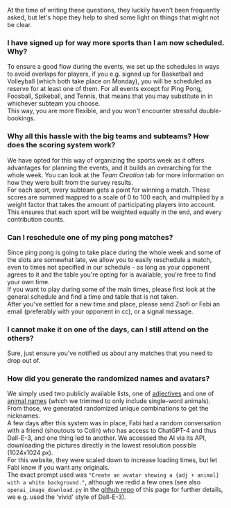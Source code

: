 At the time of writing these questions, they luckily haven't been frequently asked, but let's hope they help to shed some light on things that might not be clear.

### I have signed up for way more sports than I am now scheduled. Why?

To ensure a good flow during the events, we set up the schedules in ways to avoid overlaps for players, if you e.g. signed up for Basketball and Volleyball (which both take place on Monday), you will be scheduled as reserve for at least one of them. For all events except for Ping Pong, Foosball, Spikeball, and Tennis, that means that you may substitute in in whichever subteam you choose.\
This way, you are more flexible, and you won't encounter stressful double-bookings.

### Why all this hassle with the big teams and subteams? How does the scoring system work?

We have opted for this way of organizing the sports week as it offers advantages for planning the events, and it builds an overarching for the whole week. You can look at the *Team Creation* tab for more information on how they were built from the survey results.\
For each sport, every subteam gets a point for winning a match. These scores are summed mapped to a scale of 0 to 100 each, and multiplied by a weight factor that takes the amount of participating players into account. This ensures that each sport will be weighted equally in the end, and every contribution counts.

### Can I reschedule one of my ping pong matches?

Since ping pong is going to take place during the whole week and some of the slots are somewhat late, we allow you to easily reschedule a match, even to times not specified in our schedule - as long as your opponent agrees to it and the table you're opting for is available, you're free to find your own time.\
If you want to play during some of the main times, please first look at the general schedule and find a time and table that is not taken.\
After you've settled for a new time and place, please send Zsofi or Fabi an email (preferably with your opponent in cc), or a signal message.

### I cannot make it on one of the days, can I still attend on the others?

Sure, just ensure you've notified us about any matches that you need to drop out of.

### How did you generate the randomized names and avatars?

We simply used two publicly available lists, one of [adjectives]("https://gist.github.com/hugsy/8910dc78d208e40de42deb29e62df913") and one of [animal names](https://gist.github.com/EyeOfMidas/311e77b8b8c2f334fc8bdaf652c1f47f#file-animal-names-csv) (which we trimmed to only include single-word animals).\
From those, we generated randomized unique combinations to get the nicknames.\
A few days after this system was in place, Fabi had a random conversation with a friend (shoutouts to Colin) who has access to ChatGPT-4 and thus Dall-E-3, and one thing led to another. We accessed the AI via its API, downloading the pictures directly in the lowest resolution possible (1024x1024 px).\
For this website, they were scaled down to increase loading times, but let Fabi know if you want any originals.\
The exact prompt used was ```"Create an avatar showing a {adj + animal} with a white background."```, although we redid a few ones (see also `openai_image_download.py` in the [github repo](https://github.com/FBalzerMPE/imprs_sports_week) of this page for further details, we e.g. used the 'vivid' style of Dall-E-3).
